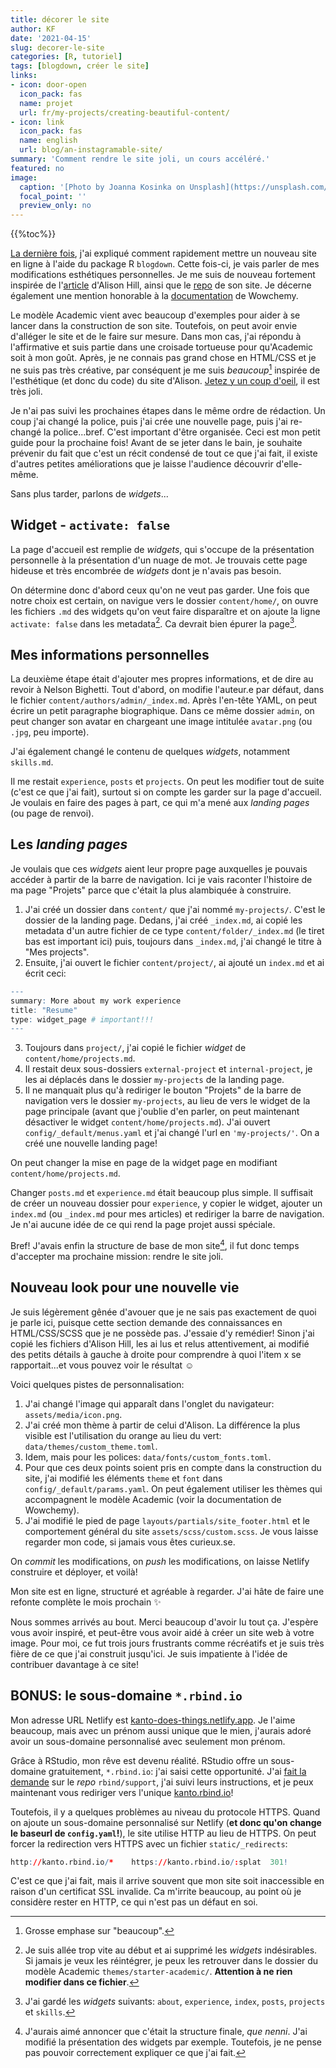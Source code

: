 ```yaml
---
title: décorer le site
author: KF
date: '2021-04-15'
slug: decorer-le-site
categories: [R, tutoriel]
tags: [blogdown, créer le site]
links:
- icon: door-open
  icon_pack: fas
  name: projet
  url: fr/my-projects/creating-beautiful-content/
- icon: link
  icon_pack: fas
  name: english
  url: blog/an-instagramable-site/
summary: 'Comment rendre le site joli, un cours accéléré.'
featured: no
image:
  caption: '[Photo by Joanna Kosinka on Unsplash](https://unsplash.com/photos/1_CMoFsPfso)'
  focal_point: ''
  preview_only: no
---
```


<!--
{{< table_of_contents >}}
-->

{{%toc%}}

[La dernière fois](/fr/post/l-origine-du-site/), j'ai expliqué comment rapidement mettre un nouveau site en ligne à l'aide du package R `blogdown`. Cette fois-ci, je vais parler de mes modifications esthétiques personnelles. Je me suis de nouveau fortement inspirée de l'[article](https://alison.rbind.io/post/new-year-new-blogdown/) d'Alison Hill, ainsi que le [repo](https://github.com/rbind/apreshill) de son site. Je décerne également une mention honorable à la [documentation](https://wowchemy.com/docs/) de Wowchemy.

Le modèle Academic vient avec beaucoup d'exemples pour aider à se lancer dans la construction de son site. Toutefois, on peut avoir envie d'alléger le site et de le faire sur mesure. Dans mon cas, j'ai répondu à l'affirmative et suis partie dans une croisade tortueuse pour qu'Academic soit à mon goût. Après, je ne connais pas grand chose en HTML/CSS et je ne suis pas très créative, par conséquent je me suis _beaucoup_[^1] inspirée de l'esthétique (et donc du code) du site d'Alison. [Jetez y un coup d'oeil](https://alison.rbind.io), il est très joli.

[^1]:Grosse emphase sur "beaucoup".

Je n'ai pas suivi les prochaines étapes dans le même ordre de rédaction. Un coup j'ai changé la police, puis j'ai crée une nouvelle page, puis j'ai re-changé la police...bref. C'est important d'être organisée. Ceci est mon petit guide pour la prochaine fois! Avant de se jeter dans le bain, je souhaite prévenir du fait que c'est un récit condensé de tout ce que j'ai fait, il existe d'autres petites améliorations que je laisse l'audience découvrir d'elle-même.

Sans plus tarder, parlons de _widgets_...

## Widget - `activate: false`

La page d'accueil est remplie de _widgets_, qui s'occupe de la présentation personnelle à la présentation d'un nuage de mot. Je trouvais cette page hideuse et très encombrée de _widgets_ dont je n'avais pas besoin.

On détermine donc d'abord ceux qu'on ne veut pas garder. Une fois que notre choix est certain, on navigue vers le dossier `content/home/`, on ouvre les fichiers `.md` des widgets qu'on veut faire disparaître et on ajoute la ligne `activate: false` dans les metadata[^2]. Ca devrait bien épurer la page[^3].

[^2]:Je suis allée trop vite au début et ai supprimé les _widgets_ indésirables. Si jamais je veux les réintégrer, je peux les retrouver dans le dossier du modèle Academic `themes/starter-academic/`. **Attention à ne rien modifier dans ce fichier**.
[^3]:J'ai gardé les _widgets_ suivants: `about`, `experience`, `index`, `posts`, `projects` et `skills`.

## Mes informations personnelles

La deuxième étape était d'ajouter mes propres informations, et de dire au revoir à Nelson Bighetti. Tout d'abord, on modifie l'auteur.e par défaut, dans le fichier `content/authors/admin/_index.md`. Après l'en-tête YAML, on peut écrire un petit paragraphe biographique. Dans ce même dossier `admin`, on peut changer son avatar en chargeant une image intitulée `avatar.png` (ou `.jpg`, peu importe).

J'ai également changé le contenu de quelques _widgets_, notamment `skills.md`.

Il me restait `experience`, `posts` et `projects`. On peut les modifier tout de suite (c'est ce que j'ai fait), surtout si on compte les garder sur la page d'accueil. Je voulais en faire des pages à part, ce qui m'a mené aux _landing pages_ (ou page de renvoi).

## Les _landing pages_

Je voulais que ces _widgets_ aient leur propre page auxquelles je pouvais accéder à partir de la barre de navigation. Ici je vais raconter l'histoire de ma page "Projets" parce que c'était la plus alambiquée à construire.

1. J'ai créé un dossier dans `content/` que j'ai nommé `my-projects/`. C'est le dossier de la landing page. Dedans, j'ai créé `_index.md`, ai copié les metadata d'un autre fichier de ce type `content/folder/_index.md` (le tiret bas est important ici) puis, toujours dans `_index.md`, j'ai changé le titre à "Mes projects".
2. Ensuite, j'ai ouvert le fichier `content/project/`, ai ajouté un `index.md` et ai écrit ceci:


```r
---
summary: More about my work experience
title: "Resume"
type: widget_page # important!!!
---
```

3. Toujours dans `project/`, j'ai copié le fichier _widget_ de `content/home/projects.md`.
4. Il restait deux sous-dossiers `external-project` et `internal-project`, je les ai déplacés dans le dossier `my-projects` de la landing page.
5. Il ne manquait plus qu'à rediriger le bouton "Projets" de la barre de navigation vers le dossier `my-projects`, au lieu de vers le widget de la page principale (avant que j'oublie d'en parler, on peut maintenant désactiver le widget `content/home/projects.md`). J'ai ouvert `config/_default/menus.yaml` et j'ai changé l'url en `'my-projects/'`. On a créé une nouvelle landing page!

On peut changer la mise en page de la widget page en modifiant `content/home/projects.md`.

Changer `posts.md` et `experience.md` était beaucoup plus simple. Il suffisait de créer un nouveau dossier pour `experience`, y copier le widget, ajouter un `index.md` (ou `_index.md` pour mes articles) et rediriger la barre de navigation. Je n'ai aucune idée de ce qui rend la page projet aussi spéciale.

Bref! J'avais enfin la structure de base de mon site[^4], il fut donc temps d'accepter ma prochaine mission: rendre le site joli.

[^4]:J'aurais aimé annoncer que c'était la structure finale, _que nenni_. J'ai modifié la présentation des widgets par exemple. Toutefois, je ne pense pas pouvoir correctement expliquer ce que j'ai fait.

## Nouveau look pour une nouvelle vie

Je suis légèrement gênée d'avouer que je ne sais pas exactement de quoi je parle ici, puisque cette section demande des connaissances en HTML/CSS/SCSS que je ne possède pas. J'essaie d'y remédier! Sinon j'ai copié les fichiers d'Alison Hill, les ai lus et relus attentivement, ai modifié des petits détails à gauche à droite pour comprendre à quoi l'item x se rapportait...et vous pouvez voir le résultat :relaxed:

Voici quelques pistes de personnalisation:

1. J'ai changé l'image qui apparaît dans l'onglet du navigateur: `assets/media/icon.png`.
2. J'ai créé mon thème à partir de celui d'Alison. La différence la plus visible est l'utilisation du orange au lieu du vert: `data/themes/custom_theme.toml`.
3. Idem, mais pour les polices: `data/fonts/custom_fonts.toml`.
4. Pour que ces deux points soient pris en compte dans la construction du site, j'ai modifié les éléments `theme` et `font` dans `config/_default/params.yaml`. On peut également utiliser les thèmes qui accompagnent le modèle Academic (voir la documentation de Wowchemy).
5. J'ai modifié le pied de page `layouts/partials/site_footer.html` et le comportement général du site `assets/scss/custom.scss`. Je vous laisse regarder mon code, si jamais vous êtes curieux.se.

On _commit_ les modifications, on _push_ les modifications, on laisse Netlify construire et déployer, et voilà!

Mon site est en ligne, structuré et agréable à regarder. J'ai hâte de faire une refonte complète le mois prochain :sparkles:

Nous sommes arrivés au bout. Merci beaucoup d'avoir lu tout ça. J'espère vous avoir inspiré, et peut-être vous avoir aidé à créer un site web à votre image. Pour moi, ce fut trois jours frustrants comme récréatifs et je suis très fière de ce que j'ai construit jusqu'ici. Je suis impatiente à l'idée de contribuer davantage à ce site!

## BONUS: le sous-domaine `*.rbind.io`

Mon adresse URL Netlify est [kanto-does-things.netlify.app](https://kanto-does-things.netlify.app). Je l'aime beaucoup, mais avec un prénom aussi unique que le mien, j'aurais adoré avoir un sous-domaine personnalisé avec seulement mon prénom.

Grâce à RStudio, mon rêve est devenu réalité. RStudio offre un sous-domaine gratuitement, `*.rbind.io`: j'ai saisi cette opportunité. J'ai [fait la demande](https://alison.rbind.io/post/2017-06-12-up-and-running-with-blogdown/#rbindio-domain-names) sur le _repo_ `rbind/support`, j'ai suivi leurs instructions, et je peux maintenant vous rediriger vers l'unique [kanto.rbind.io](http://kanto.rbind.io)!

Toutefois, il y a quelques problèmes au niveau du protocole HTTPS. Quand on ajoute un sous-domaine personnalisé sur Netlify (**et donc qu'on change le baseurl de `config.yaml`!**), le site utilise HTTP au lieu de HTTPS. On peut forcer la redirection vers HTTPS avec un fichier `static/_redirects`:


```r
http://kanto.rbind.io/*    https://kanto.rbind.io/:splat  301!
```

C'est ce que j'ai fait, mais il arrive souvent que mon site soit inaccessible en raison d'un certificat SSL invalide. Ca m'irrite beaucoup, au point où je considère rester en HTTP, ce qui n'est pas un défaut en soi.
